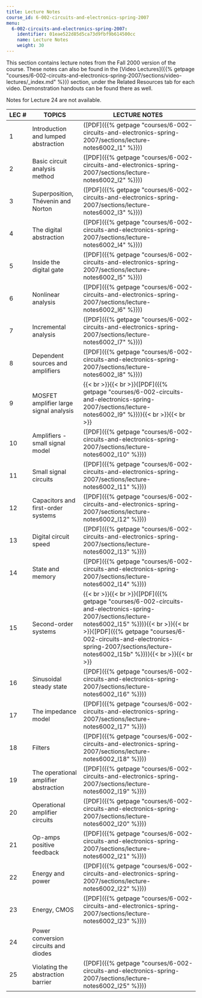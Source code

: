 ```yaml
---
title: Lecture Notes
course_id: 6-002-circuits-and-electronics-spring-2007
menu:
  6-002-circuits-and-electronics-spring-2007:
    identifier: 01eae522d85d5ca73d9fbf9b614500cc
    name: Lecture Notes
    weight: 30
---
```

This section contains lecture notes from the Fall 2000 version of the course. These notes can also be found in the [Video Lectures]({{% getpage "courses/6-002-circuits-and-electronics-spring-2007/sections/video-lectures/_index.md" %}}) section, under the Related Resources tab for each video. Demonstration handouts can be found there as well.

Notes for Lecture 24 are not available.

| LEC # | TOPICS | LECTURE NOTES |
| --- | --- | --- |
| 1 | Introduction and lumped abstraction | ([PDF]({{% getpage "courses/6-002-circuits-and-electronics-spring-2007/sections/lecture-notes6002_l1" %}})) |
| 2 | Basic circuit analysis method | ([PDF]({{% getpage "courses/6-002-circuits-and-electronics-spring-2007/sections/lecture-notes6002_l2" %}})) |
| 3 | Superposition, Thévenin and Norton | ([PDF]({{% getpage "courses/6-002-circuits-and-electronics-spring-2007/sections/lecture-notes6002_l3" %}})) |
| 4 | The digital abstraction | ([PDF]({{% getpage "courses/6-002-circuits-and-electronics-spring-2007/sections/lecture-notes6002_l4" %}})) |
| 5 | Inside the digital gate | ([PDF]({{% getpage "courses/6-002-circuits-and-electronics-spring-2007/sections/lecture-notes6002_l5" %}})) |
| 6 | Nonlinear analysis | ([PDF]({{% getpage "courses/6-002-circuits-and-electronics-spring-2007/sections/lecture-notes6002_l6" %}})) |
| 7 | Incremental analysis | ([PDF]({{% getpage "courses/6-002-circuits-and-electronics-spring-2007/sections/lecture-notes6002_l7" %}})) |
| 8 | Dependent sources and amplifiers | ([PDF]({{% getpage "courses/6-002-circuits-and-electronics-spring-2007/sections/lecture-notes6002_l8" %}})) |
| 9 | MOSFET amplifier large signal analysis | {{< br >}}{{< br >}}([PDF]({{% getpage "courses/6-002-circuits-and-electronics-spring-2007/sections/lecture-notes6002_l9" %}})){{< br >}}{{< br >}} |
| 10 | Amplifiers - small signal model | ([PDF]({{% getpage "courses/6-002-circuits-and-electronics-spring-2007/sections/lecture-notes6002_l10" %}})) |
| 11 | Small signal circuits | ([PDF]({{% getpage "courses/6-002-circuits-and-electronics-spring-2007/sections/lecture-notes6002_l11" %}})) |
| 12 | Capacitors and first-order systems | ([PDF]({{% getpage "courses/6-002-circuits-and-electronics-spring-2007/sections/lecture-notes6002_l12" %}})) |
| 13 | Digital circuit speed | ([PDF]({{% getpage "courses/6-002-circuits-and-electronics-spring-2007/sections/lecture-notes6002_l13" %}})) |
| 14 | State and memory | ([PDF]({{% getpage "courses/6-002-circuits-and-electronics-spring-2007/sections/lecture-notes6002_l14" %}})) |
| 15 | Second-order systems | {{< br >}}{{< br >}}([PDF]({{% getpage "courses/6-002-circuits-and-electronics-spring-2007/sections/lecture-notes6002_l15" %}})){{< br >}}{{< br >}}([PDF]({{% getpage "courses/6-002-circuits-and-electronics-spring-2007/sections/lecture-notes6002_l15b" %}})){{< br >}}{{< br >}} |
| 16 | Sinusoidal steady state | ([PDF]({{% getpage "courses/6-002-circuits-and-electronics-spring-2007/sections/lecture-notes6002_l16" %}})) |
| 17 | The impedance model | ([PDF]({{% getpage "courses/6-002-circuits-and-electronics-spring-2007/sections/lecture-notes6002_l17" %}})) |
| 18 | Filters | ([PDF]({{% getpage "courses/6-002-circuits-and-electronics-spring-2007/sections/lecture-notes6002_l18" %}})) |
| 19 | The operational amplifier abstraction | ([PDF]({{% getpage "courses/6-002-circuits-and-electronics-spring-2007/sections/lecture-notes6002_l19" %}})) |
| 20 | Operational amplifier circuits | ([PDF]({{% getpage "courses/6-002-circuits-and-electronics-spring-2007/sections/lecture-notes6002_l20" %}})) |
| 21 | Op-amps positive feedback | ([PDF]({{% getpage "courses/6-002-circuits-and-electronics-spring-2007/sections/lecture-notes6002_l21" %}})) |
| 22 | Energy and power | ([PDF]({{% getpage "courses/6-002-circuits-and-electronics-spring-2007/sections/lecture-notes6002_l22" %}})) |
| 23 | Energy, CMOS | ([PDF]({{% getpage "courses/6-002-circuits-and-electronics-spring-2007/sections/lecture-notes6002_l23" %}})) |
| 24 | Power conversion circuits and diodes |   |
| 25 | Violating the abstraction barrier | ([PDF]({{% getpage "courses/6-002-circuits-and-electronics-spring-2007/sections/lecture-notes6002_l25" %}}))